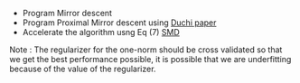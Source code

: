 - Program Mirror descent
- Program Proximal Mirror descent using [Duchi paper](https://web.stanford.edu/~jduchi/projects/DuchiShSiTe10.pdf)
- Accelerate the algorithm usng Eq (7) [SMD](https://proceedings.mlr.press/v80/gunasekar18a/gunasekar18a.pdf)


Note : The regularizer for the one-norm should be cross validated so that we get the best performance possible, it is possible that we are underfitting because of the value of the regularizer.